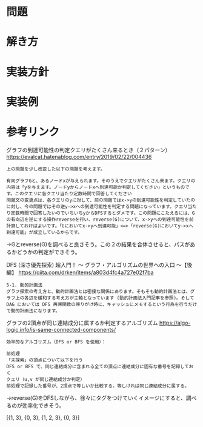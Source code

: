 # 問題

# 解き方

# 実装方針

# 実装例

# 参考リンク
グラフの到達可能性の判定クエリがたくさん来るとき（２パターン）
https://evalcat.hatenablog.com/entry/2019/02/22/004436

```
上の問題を少し改変した以下の問題を考えます。

有向グラフGと、あるノードxが与えられます。そのうえでクエリがたくさん来ます。クエリの内容は「yを与えます。ノードyからノードxへ到達可能か判定してください」というものです。このクエリに各クエリ当たり定数時間で回答してください
問題文の変更点は、各クエリのyに対して、前の問題ではx->yの到達可能性を判定していたのに対し、今の問題ではその逆y->xへの到達可能性を判定する問題になっています。クエリ当たり定数時間で回答したいのでいちいちyからDFSするとダメです。この問題にこたえるには、Gの有向辺を逆にする操作reverseを行い、reverse(G)について、x->yへの到達可能性を前計算しておけばよいです。「Gにおいてx->yへ到達可能」<=>「reverse(G)においてy->xへ到達可能」が成立しているからです。
```
→Gとreverse(G)を調べると良さそう。この２の結果を合体させると、パスがあるかどうかの判定ができそう。

DFS (深さ優先探索) 超入門！ 〜 グラフ・アルゴリズムの世界への入口 〜【後編】
https://qiita.com/drken/items/a803d4fc4a727e02f7ba
```
5-1. 動的計画法
グラフ探索の考え方と、動的計画法とは密接な関係にあります。そもそも動的計画法とは、グラフ上の各辺を緩和する考え方が主軸となっています (動的計画法入門記事を参照)。そして DAG においては DFS 再帰関数の帰りがけ時に、キャッシュにメモするという行為を行うだけで動的計画法になります。
```

グラフの2頂点が同じ連結成分に属するか判定するアルゴリズム
https://algo-logic.info/is-same-connected-components/
```
効率的なアルゴリズム（DFS or BFS を使用）：

前処理
「未探索」の頂点について以下を行う
DFS or BFS で、同じ連結成分に含まれる全ての頂点に連結成分に固有な番号を記録しておく
クエリ（u,v が同じ連結成分か判定）
前処理で記録した番号が、2頂点で等しいか比較する。等しければ同じ連結成分に属する。
```
→reverse(G)をDFSしながら、徐々にタグをつけていくイメージにすると、調べるのが効率化できそう。

[{1, 3}, {0, 3}, {1, 2, 3}, {0, 3}]

